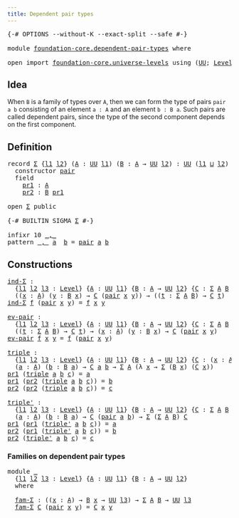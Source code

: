 ```yaml
---
title: Dependent pair types
---
```


<pre class="Agda"><a id="46" class="Symbol">{-#</a> <a id="50" class="Keyword">OPTIONS</a> <a id="58" class="Pragma">--without-K</a> <a id="70" class="Pragma">--exact-split</a> <a id="84" class="Pragma">--safe</a> <a id="91" class="Symbol">#-}</a>

<a id="96" class="Keyword">module</a> <a id="103" href="foundation-core.dependent-pair-types.html" class="Module">foundation-core.dependent-pair-types</a> <a id="140" class="Keyword">where</a>

<a id="147" class="Keyword">open</a> <a id="152" class="Keyword">import</a> <a id="159" href="foundation-core.universe-levels.html" class="Module">foundation-core.universe-levels</a> <a id="191" class="Keyword">using</a> <a id="197" class="Symbol">(</a><a id="198" href="foundation-core.universe-levels.html#235" class="Primitive">UU</a><a id="200" class="Symbol">;</a> <a id="202" href="Agda.Primitive.html#597" class="Postulate">Level</a><a id="207" class="Symbol">;</a> <a id="209" href="Agda.Primitive.html#810" class="Primitive Operator">_⊔_</a><a id="212" class="Symbol">)</a>
</pre>
## Idea

When `B` is a family of types over `A`, then we can form the type of pairs `pair a b` consisting of an element `a : A` and an element `b : B a`. Such pairs are called dependent pairs, since the type of the second component depends on the first component. 

## Definition

<pre class="Agda"><a id="508" class="Keyword">record</a> <a id="Σ"></a><a id="515" href="foundation-core.dependent-pair-types.html#515" class="Record">Σ</a> <a id="517" class="Symbol">{</a><a id="518" href="foundation-core.dependent-pair-types.html#518" class="Bound">l1</a> <a id="521" href="foundation-core.dependent-pair-types.html#521" class="Bound">l2</a><a id="523" class="Symbol">}</a> <a id="525" class="Symbol">(</a><a id="526" href="foundation-core.dependent-pair-types.html#526" class="Bound">A</a> <a id="528" class="Symbol">:</a> <a id="530" href="foundation-core.universe-levels.html#235" class="Primitive">UU</a> <a id="533" href="foundation-core.dependent-pair-types.html#518" class="Bound">l1</a><a id="535" class="Symbol">)</a> <a id="537" class="Symbol">(</a><a id="538" href="foundation-core.dependent-pair-types.html#538" class="Bound">B</a> <a id="540" class="Symbol">:</a> <a id="542" href="foundation-core.dependent-pair-types.html#526" class="Bound">A</a> <a id="544" class="Symbol">→</a> <a id="546" href="foundation-core.universe-levels.html#235" class="Primitive">UU</a> <a id="549" href="foundation-core.dependent-pair-types.html#521" class="Bound">l2</a><a id="551" class="Symbol">)</a> <a id="553" class="Symbol">:</a> <a id="555" href="foundation-core.universe-levels.html#235" class="Primitive">UU</a> <a id="558" class="Symbol">(</a><a id="559" href="foundation-core.dependent-pair-types.html#518" class="Bound">l1</a> <a id="562" href="Agda.Primitive.html#810" class="Primitive Operator">⊔</a> <a id="564" href="foundation-core.dependent-pair-types.html#521" class="Bound">l2</a><a id="566" class="Symbol">)</a> <a id="568" class="Keyword">where</a>
  <a id="576" class="Keyword">constructor</a> <a id="pair"></a><a id="588" href="foundation-core.dependent-pair-types.html#588" class="InductiveConstructor">pair</a>
  <a id="595" class="Keyword">field</a>
    <a id="Σ.pr1"></a><a id="605" href="foundation-core.dependent-pair-types.html#605" class="Field">pr1</a> <a id="609" class="Symbol">:</a> <a id="611" href="foundation-core.dependent-pair-types.html#526" class="Bound">A</a>
    <a id="Σ.pr2"></a><a id="617" href="foundation-core.dependent-pair-types.html#617" class="Field">pr2</a> <a id="621" class="Symbol">:</a> <a id="623" href="foundation-core.dependent-pair-types.html#538" class="Bound">B</a> <a id="625" href="foundation-core.dependent-pair-types.html#605" class="Field">pr1</a>

<a id="630" class="Keyword">open</a> <a id="635" href="foundation-core.dependent-pair-types.html#515" class="Module">Σ</a> <a id="637" class="Keyword">public</a>

<a id="645" class="Symbol">{-#</a> <a id="649" class="Keyword">BUILTIN</a> <a id="657" class="Keyword">SIGMA</a> <a id="663" href="foundation-core.dependent-pair-types.html#515" class="Record">Σ</a> <a id="665" class="Symbol">#-}</a>

<a id="670" class="Keyword">infixr</a> <a id="677" class="Number">10</a> <a id="680" href="foundation-core.dependent-pair-types.html#692" class="InductiveConstructor Operator">_,_</a>
<a id="684" class="Keyword">pattern</a> <a id="_,_"></a><a id="692" href="foundation-core.dependent-pair-types.html#692" class="InductiveConstructor Operator">_,_</a> <a id="696" href="foundation-core.dependent-pair-types.html#708" class="Bound">a</a>  <a id="699" href="foundation-core.dependent-pair-types.html#710" class="Bound">b</a> <a id="701" class="Symbol">=</a> <a id="703" href="foundation-core.dependent-pair-types.html#588" class="InductiveConstructor">pair</a> <a id="708" href="foundation-core.dependent-pair-types.html#708" class="Bound">a</a> <a id="710" href="foundation-core.dependent-pair-types.html#710" class="Bound">b</a>
</pre>
## Constructions

<pre class="Agda"><a id="ind-Σ"></a><a id="743" href="foundation-core.dependent-pair-types.html#743" class="Function">ind-Σ</a> <a id="749" class="Symbol">:</a>
  <a id="753" class="Symbol">{</a><a id="754" href="foundation-core.dependent-pair-types.html#754" class="Bound">l1</a> <a id="757" href="foundation-core.dependent-pair-types.html#757" class="Bound">l2</a> <a id="760" href="foundation-core.dependent-pair-types.html#760" class="Bound">l3</a> <a id="763" class="Symbol">:</a> <a id="765" href="Agda.Primitive.html#597" class="Postulate">Level</a><a id="770" class="Symbol">}</a> <a id="772" class="Symbol">{</a><a id="773" href="foundation-core.dependent-pair-types.html#773" class="Bound">A</a> <a id="775" class="Symbol">:</a> <a id="777" href="foundation-core.universe-levels.html#235" class="Primitive">UU</a> <a id="780" href="foundation-core.dependent-pair-types.html#754" class="Bound">l1</a><a id="782" class="Symbol">}</a> <a id="784" class="Symbol">{</a><a id="785" href="foundation-core.dependent-pair-types.html#785" class="Bound">B</a> <a id="787" class="Symbol">:</a> <a id="789" href="foundation-core.dependent-pair-types.html#773" class="Bound">A</a> <a id="791" class="Symbol">→</a> <a id="793" href="foundation-core.universe-levels.html#235" class="Primitive">UU</a> <a id="796" href="foundation-core.dependent-pair-types.html#757" class="Bound">l2</a><a id="798" class="Symbol">}</a> <a id="800" class="Symbol">{</a><a id="801" href="foundation-core.dependent-pair-types.html#801" class="Bound">C</a> <a id="803" class="Symbol">:</a> <a id="805" href="foundation-core.dependent-pair-types.html#515" class="Record">Σ</a> <a id="807" href="foundation-core.dependent-pair-types.html#773" class="Bound">A</a> <a id="809" href="foundation-core.dependent-pair-types.html#785" class="Bound">B</a> <a id="811" class="Symbol">→</a> <a id="813" href="foundation-core.universe-levels.html#235" class="Primitive">UU</a> <a id="816" href="foundation-core.dependent-pair-types.html#760" class="Bound">l3</a><a id="818" class="Symbol">}</a> <a id="820" class="Symbol">→</a>
  <a id="824" class="Symbol">((</a><a id="826" href="foundation-core.dependent-pair-types.html#826" class="Bound">x</a> <a id="828" class="Symbol">:</a> <a id="830" href="foundation-core.dependent-pair-types.html#773" class="Bound">A</a><a id="831" class="Symbol">)</a> <a id="833" class="Symbol">(</a><a id="834" href="foundation-core.dependent-pair-types.html#834" class="Bound">y</a> <a id="836" class="Symbol">:</a> <a id="838" href="foundation-core.dependent-pair-types.html#785" class="Bound">B</a> <a id="840" href="foundation-core.dependent-pair-types.html#826" class="Bound">x</a><a id="841" class="Symbol">)</a> <a id="843" class="Symbol">→</a> <a id="845" href="foundation-core.dependent-pair-types.html#801" class="Bound">C</a> <a id="847" class="Symbol">(</a><a id="848" href="foundation-core.dependent-pair-types.html#588" class="InductiveConstructor">pair</a> <a id="853" href="foundation-core.dependent-pair-types.html#826" class="Bound">x</a> <a id="855" href="foundation-core.dependent-pair-types.html#834" class="Bound">y</a><a id="856" class="Symbol">))</a> <a id="859" class="Symbol">→</a> <a id="861" class="Symbol">((</a><a id="863" href="foundation-core.dependent-pair-types.html#863" class="Bound">t</a> <a id="865" class="Symbol">:</a> <a id="867" href="foundation-core.dependent-pair-types.html#515" class="Record">Σ</a> <a id="869" href="foundation-core.dependent-pair-types.html#773" class="Bound">A</a> <a id="871" href="foundation-core.dependent-pair-types.html#785" class="Bound">B</a><a id="872" class="Symbol">)</a> <a id="874" class="Symbol">→</a> <a id="876" href="foundation-core.dependent-pair-types.html#801" class="Bound">C</a> <a id="878" href="foundation-core.dependent-pair-types.html#863" class="Bound">t</a><a id="879" class="Symbol">)</a>
<a id="881" href="foundation-core.dependent-pair-types.html#743" class="Function">ind-Σ</a> <a id="887" href="foundation-core.dependent-pair-types.html#887" class="Bound">f</a> <a id="889" class="Symbol">(</a><a id="890" href="foundation-core.dependent-pair-types.html#588" class="InductiveConstructor">pair</a> <a id="895" href="foundation-core.dependent-pair-types.html#895" class="Bound">x</a> <a id="897" href="foundation-core.dependent-pair-types.html#897" class="Bound">y</a><a id="898" class="Symbol">)</a> <a id="900" class="Symbol">=</a> <a id="902" href="foundation-core.dependent-pair-types.html#887" class="Bound">f</a> <a id="904" href="foundation-core.dependent-pair-types.html#895" class="Bound">x</a> <a id="906" href="foundation-core.dependent-pair-types.html#897" class="Bound">y</a>

<a id="ev-pair"></a><a id="909" href="foundation-core.dependent-pair-types.html#909" class="Function">ev-pair</a> <a id="917" class="Symbol">:</a>
  <a id="921" class="Symbol">{</a><a id="922" href="foundation-core.dependent-pair-types.html#922" class="Bound">l1</a> <a id="925" href="foundation-core.dependent-pair-types.html#925" class="Bound">l2</a> <a id="928" href="foundation-core.dependent-pair-types.html#928" class="Bound">l3</a> <a id="931" class="Symbol">:</a> <a id="933" href="Agda.Primitive.html#597" class="Postulate">Level</a><a id="938" class="Symbol">}</a> <a id="940" class="Symbol">{</a><a id="941" href="foundation-core.dependent-pair-types.html#941" class="Bound">A</a> <a id="943" class="Symbol">:</a> <a id="945" href="foundation-core.universe-levels.html#235" class="Primitive">UU</a> <a id="948" href="foundation-core.dependent-pair-types.html#922" class="Bound">l1</a><a id="950" class="Symbol">}</a> <a id="952" class="Symbol">{</a><a id="953" href="foundation-core.dependent-pair-types.html#953" class="Bound">B</a> <a id="955" class="Symbol">:</a> <a id="957" href="foundation-core.dependent-pair-types.html#941" class="Bound">A</a> <a id="959" class="Symbol">→</a> <a id="961" href="foundation-core.universe-levels.html#235" class="Primitive">UU</a> <a id="964" href="foundation-core.dependent-pair-types.html#925" class="Bound">l2</a><a id="966" class="Symbol">}</a> <a id="968" class="Symbol">{</a><a id="969" href="foundation-core.dependent-pair-types.html#969" class="Bound">C</a> <a id="971" class="Symbol">:</a> <a id="973" href="foundation-core.dependent-pair-types.html#515" class="Record">Σ</a> <a id="975" href="foundation-core.dependent-pair-types.html#941" class="Bound">A</a> <a id="977" href="foundation-core.dependent-pair-types.html#953" class="Bound">B</a> <a id="979" class="Symbol">→</a> <a id="981" href="foundation-core.universe-levels.html#235" class="Primitive">UU</a> <a id="984" href="foundation-core.dependent-pair-types.html#928" class="Bound">l3</a><a id="986" class="Symbol">}</a> <a id="988" class="Symbol">→</a>
  <a id="992" class="Symbol">((</a><a id="994" href="foundation-core.dependent-pair-types.html#994" class="Bound">t</a> <a id="996" class="Symbol">:</a> <a id="998" href="foundation-core.dependent-pair-types.html#515" class="Record">Σ</a> <a id="1000" href="foundation-core.dependent-pair-types.html#941" class="Bound">A</a> <a id="1002" href="foundation-core.dependent-pair-types.html#953" class="Bound">B</a><a id="1003" class="Symbol">)</a> <a id="1005" class="Symbol">→</a> <a id="1007" href="foundation-core.dependent-pair-types.html#969" class="Bound">C</a> <a id="1009" href="foundation-core.dependent-pair-types.html#994" class="Bound">t</a><a id="1010" class="Symbol">)</a> <a id="1012" class="Symbol">→</a> <a id="1014" class="Symbol">(</a><a id="1015" href="foundation-core.dependent-pair-types.html#1015" class="Bound">x</a> <a id="1017" class="Symbol">:</a> <a id="1019" href="foundation-core.dependent-pair-types.html#941" class="Bound">A</a><a id="1020" class="Symbol">)</a> <a id="1022" class="Symbol">(</a><a id="1023" href="foundation-core.dependent-pair-types.html#1023" class="Bound">y</a> <a id="1025" class="Symbol">:</a> <a id="1027" href="foundation-core.dependent-pair-types.html#953" class="Bound">B</a> <a id="1029" href="foundation-core.dependent-pair-types.html#1015" class="Bound">x</a><a id="1030" class="Symbol">)</a> <a id="1032" class="Symbol">→</a> <a id="1034" href="foundation-core.dependent-pair-types.html#969" class="Bound">C</a> <a id="1036" class="Symbol">(</a><a id="1037" href="foundation-core.dependent-pair-types.html#588" class="InductiveConstructor">pair</a> <a id="1042" href="foundation-core.dependent-pair-types.html#1015" class="Bound">x</a> <a id="1044" href="foundation-core.dependent-pair-types.html#1023" class="Bound">y</a><a id="1045" class="Symbol">)</a>
<a id="1047" href="foundation-core.dependent-pair-types.html#909" class="Function">ev-pair</a> <a id="1055" href="foundation-core.dependent-pair-types.html#1055" class="Bound">f</a> <a id="1057" href="foundation-core.dependent-pair-types.html#1057" class="Bound">x</a> <a id="1059" href="foundation-core.dependent-pair-types.html#1059" class="Bound">y</a> <a id="1061" class="Symbol">=</a> <a id="1063" href="foundation-core.dependent-pair-types.html#1055" class="Bound">f</a> <a id="1065" class="Symbol">(</a><a id="1066" href="foundation-core.dependent-pair-types.html#588" class="InductiveConstructor">pair</a> <a id="1071" href="foundation-core.dependent-pair-types.html#1057" class="Bound">x</a> <a id="1073" href="foundation-core.dependent-pair-types.html#1059" class="Bound">y</a><a id="1074" class="Symbol">)</a>

<a id="triple"></a><a id="1077" href="foundation-core.dependent-pair-types.html#1077" class="Function">triple</a> <a id="1084" class="Symbol">:</a>
  <a id="1088" class="Symbol">{</a><a id="1089" href="foundation-core.dependent-pair-types.html#1089" class="Bound">l1</a> <a id="1092" href="foundation-core.dependent-pair-types.html#1092" class="Bound">l2</a> <a id="1095" href="foundation-core.dependent-pair-types.html#1095" class="Bound">l3</a> <a id="1098" class="Symbol">:</a> <a id="1100" href="Agda.Primitive.html#597" class="Postulate">Level</a><a id="1105" class="Symbol">}</a> <a id="1107" class="Symbol">{</a><a id="1108" href="foundation-core.dependent-pair-types.html#1108" class="Bound">A</a> <a id="1110" class="Symbol">:</a> <a id="1112" href="foundation-core.universe-levels.html#235" class="Primitive">UU</a> <a id="1115" href="foundation-core.dependent-pair-types.html#1089" class="Bound">l1</a><a id="1117" class="Symbol">}</a> <a id="1119" class="Symbol">{</a><a id="1120" href="foundation-core.dependent-pair-types.html#1120" class="Bound">B</a> <a id="1122" class="Symbol">:</a> <a id="1124" href="foundation-core.dependent-pair-types.html#1108" class="Bound">A</a> <a id="1126" class="Symbol">→</a> <a id="1128" href="foundation-core.universe-levels.html#235" class="Primitive">UU</a> <a id="1131" href="foundation-core.dependent-pair-types.html#1092" class="Bound">l2</a><a id="1133" class="Symbol">}</a> <a id="1135" class="Symbol">{</a><a id="1136" href="foundation-core.dependent-pair-types.html#1136" class="Bound">C</a> <a id="1138" class="Symbol">:</a> <a id="1140" class="Symbol">(</a><a id="1141" href="foundation-core.dependent-pair-types.html#1141" class="Bound">x</a> <a id="1143" class="Symbol">:</a> <a id="1145" href="foundation-core.dependent-pair-types.html#1108" class="Bound">A</a><a id="1146" class="Symbol">)</a> <a id="1148" class="Symbol">→</a> <a id="1150" href="foundation-core.dependent-pair-types.html#1120" class="Bound">B</a> <a id="1152" href="foundation-core.dependent-pair-types.html#1141" class="Bound">x</a> <a id="1154" class="Symbol">→</a> <a id="1156" href="foundation-core.universe-levels.html#235" class="Primitive">UU</a> <a id="1159" href="foundation-core.dependent-pair-types.html#1095" class="Bound">l3</a><a id="1161" class="Symbol">}</a> <a id="1163" class="Symbol">→</a>
  <a id="1167" class="Symbol">(</a><a id="1168" href="foundation-core.dependent-pair-types.html#1168" class="Bound">a</a> <a id="1170" class="Symbol">:</a> <a id="1172" href="foundation-core.dependent-pair-types.html#1108" class="Bound">A</a><a id="1173" class="Symbol">)</a> <a id="1175" class="Symbol">(</a><a id="1176" href="foundation-core.dependent-pair-types.html#1176" class="Bound">b</a> <a id="1178" class="Symbol">:</a> <a id="1180" href="foundation-core.dependent-pair-types.html#1120" class="Bound">B</a> <a id="1182" href="foundation-core.dependent-pair-types.html#1168" class="Bound">a</a><a id="1183" class="Symbol">)</a> <a id="1185" class="Symbol">→</a> <a id="1187" href="foundation-core.dependent-pair-types.html#1136" class="Bound">C</a> <a id="1189" href="foundation-core.dependent-pair-types.html#1168" class="Bound">a</a> <a id="1191" href="foundation-core.dependent-pair-types.html#1176" class="Bound">b</a> <a id="1193" class="Symbol">→</a> <a id="1195" href="foundation-core.dependent-pair-types.html#515" class="Record">Σ</a> <a id="1197" href="foundation-core.dependent-pair-types.html#1108" class="Bound">A</a> <a id="1199" class="Symbol">(λ</a> <a id="1202" href="foundation-core.dependent-pair-types.html#1202" class="Bound">x</a> <a id="1204" class="Symbol">→</a> <a id="1206" href="foundation-core.dependent-pair-types.html#515" class="Record">Σ</a> <a id="1208" class="Symbol">(</a><a id="1209" href="foundation-core.dependent-pair-types.html#1120" class="Bound">B</a> <a id="1211" href="foundation-core.dependent-pair-types.html#1202" class="Bound">x</a><a id="1212" class="Symbol">)</a> <a id="1214" class="Symbol">(</a><a id="1215" href="foundation-core.dependent-pair-types.html#1136" class="Bound">C</a> <a id="1217" href="foundation-core.dependent-pair-types.html#1202" class="Bound">x</a><a id="1218" class="Symbol">))</a>
<a id="1221" href="foundation-core.dependent-pair-types.html#605" class="Field">pr1</a> <a id="1225" class="Symbol">(</a><a id="1226" href="foundation-core.dependent-pair-types.html#1077" class="Function">triple</a> <a id="1233" href="foundation-core.dependent-pair-types.html#1233" class="Bound">a</a> <a id="1235" href="foundation-core.dependent-pair-types.html#1235" class="Bound">b</a> <a id="1237" href="foundation-core.dependent-pair-types.html#1237" class="Bound">c</a><a id="1238" class="Symbol">)</a> <a id="1240" class="Symbol">=</a> <a id="1242" href="foundation-core.dependent-pair-types.html#1233" class="Bound">a</a>
<a id="1244" href="foundation-core.dependent-pair-types.html#605" class="Field">pr1</a> <a id="1248" class="Symbol">(</a><a id="1249" href="foundation-core.dependent-pair-types.html#617" class="Field">pr2</a> <a id="1253" class="Symbol">(</a><a id="1254" href="foundation-core.dependent-pair-types.html#1077" class="Function">triple</a> <a id="1261" href="foundation-core.dependent-pair-types.html#1261" class="Bound">a</a> <a id="1263" href="foundation-core.dependent-pair-types.html#1263" class="Bound">b</a> <a id="1265" href="foundation-core.dependent-pair-types.html#1265" class="Bound">c</a><a id="1266" class="Symbol">))</a> <a id="1269" class="Symbol">=</a> <a id="1271" href="foundation-core.dependent-pair-types.html#1263" class="Bound">b</a>
<a id="1273" href="foundation-core.dependent-pair-types.html#617" class="Field">pr2</a> <a id="1277" class="Symbol">(</a><a id="1278" href="foundation-core.dependent-pair-types.html#617" class="Field">pr2</a> <a id="1282" class="Symbol">(</a><a id="1283" href="foundation-core.dependent-pair-types.html#1077" class="Function">triple</a> <a id="1290" href="foundation-core.dependent-pair-types.html#1290" class="Bound">a</a> <a id="1292" href="foundation-core.dependent-pair-types.html#1292" class="Bound">b</a> <a id="1294" href="foundation-core.dependent-pair-types.html#1294" class="Bound">c</a><a id="1295" class="Symbol">))</a> <a id="1298" class="Symbol">=</a> <a id="1300" href="foundation-core.dependent-pair-types.html#1294" class="Bound">c</a>

<a id="triple&#39;"></a><a id="1303" href="foundation-core.dependent-pair-types.html#1303" class="Function">triple&#39;</a> <a id="1311" class="Symbol">:</a>
  <a id="1315" class="Symbol">{</a><a id="1316" href="foundation-core.dependent-pair-types.html#1316" class="Bound">l1</a> <a id="1319" href="foundation-core.dependent-pair-types.html#1319" class="Bound">l2</a> <a id="1322" href="foundation-core.dependent-pair-types.html#1322" class="Bound">l3</a> <a id="1325" class="Symbol">:</a> <a id="1327" href="Agda.Primitive.html#597" class="Postulate">Level</a><a id="1332" class="Symbol">}</a> <a id="1334" class="Symbol">{</a><a id="1335" href="foundation-core.dependent-pair-types.html#1335" class="Bound">A</a> <a id="1337" class="Symbol">:</a> <a id="1339" href="foundation-core.universe-levels.html#235" class="Primitive">UU</a> <a id="1342" href="foundation-core.dependent-pair-types.html#1316" class="Bound">l1</a><a id="1344" class="Symbol">}</a> <a id="1346" class="Symbol">{</a><a id="1347" href="foundation-core.dependent-pair-types.html#1347" class="Bound">B</a> <a id="1349" class="Symbol">:</a> <a id="1351" href="foundation-core.dependent-pair-types.html#1335" class="Bound">A</a> <a id="1353" class="Symbol">→</a> <a id="1355" href="foundation-core.universe-levels.html#235" class="Primitive">UU</a> <a id="1358" href="foundation-core.dependent-pair-types.html#1319" class="Bound">l2</a><a id="1360" class="Symbol">}</a> <a id="1362" class="Symbol">{</a><a id="1363" href="foundation-core.dependent-pair-types.html#1363" class="Bound">C</a> <a id="1365" class="Symbol">:</a> <a id="1367" href="foundation-core.dependent-pair-types.html#515" class="Record">Σ</a> <a id="1369" href="foundation-core.dependent-pair-types.html#1335" class="Bound">A</a> <a id="1371" href="foundation-core.dependent-pair-types.html#1347" class="Bound">B</a> <a id="1373" class="Symbol">→</a> <a id="1375" href="foundation-core.universe-levels.html#235" class="Primitive">UU</a> <a id="1378" href="foundation-core.dependent-pair-types.html#1322" class="Bound">l3</a><a id="1380" class="Symbol">}</a> <a id="1382" class="Symbol">→</a>
  <a id="1386" class="Symbol">(</a><a id="1387" href="foundation-core.dependent-pair-types.html#1387" class="Bound">a</a> <a id="1389" class="Symbol">:</a> <a id="1391" href="foundation-core.dependent-pair-types.html#1335" class="Bound">A</a><a id="1392" class="Symbol">)</a> <a id="1394" class="Symbol">(</a><a id="1395" href="foundation-core.dependent-pair-types.html#1395" class="Bound">b</a> <a id="1397" class="Symbol">:</a> <a id="1399" href="foundation-core.dependent-pair-types.html#1347" class="Bound">B</a> <a id="1401" href="foundation-core.dependent-pair-types.html#1387" class="Bound">a</a><a id="1402" class="Symbol">)</a> <a id="1404" class="Symbol">→</a> <a id="1406" href="foundation-core.dependent-pair-types.html#1363" class="Bound">C</a> <a id="1408" class="Symbol">(</a><a id="1409" href="foundation-core.dependent-pair-types.html#588" class="InductiveConstructor">pair</a> <a id="1414" href="foundation-core.dependent-pair-types.html#1387" class="Bound">a</a> <a id="1416" href="foundation-core.dependent-pair-types.html#1395" class="Bound">b</a><a id="1417" class="Symbol">)</a> <a id="1419" class="Symbol">→</a> <a id="1421" href="foundation-core.dependent-pair-types.html#515" class="Record">Σ</a> <a id="1423" class="Symbol">(</a><a id="1424" href="foundation-core.dependent-pair-types.html#515" class="Record">Σ</a> <a id="1426" href="foundation-core.dependent-pair-types.html#1335" class="Bound">A</a> <a id="1428" href="foundation-core.dependent-pair-types.html#1347" class="Bound">B</a><a id="1429" class="Symbol">)</a> <a id="1431" href="foundation-core.dependent-pair-types.html#1363" class="Bound">C</a>
<a id="1433" href="foundation-core.dependent-pair-types.html#605" class="Field">pr1</a> <a id="1437" class="Symbol">(</a><a id="1438" href="foundation-core.dependent-pair-types.html#605" class="Field">pr1</a> <a id="1442" class="Symbol">(</a><a id="1443" href="foundation-core.dependent-pair-types.html#1303" class="Function">triple&#39;</a> <a id="1451" href="foundation-core.dependent-pair-types.html#1451" class="Bound">a</a> <a id="1453" href="foundation-core.dependent-pair-types.html#1453" class="Bound">b</a> <a id="1455" href="foundation-core.dependent-pair-types.html#1455" class="Bound">c</a><a id="1456" class="Symbol">))</a> <a id="1459" class="Symbol">=</a> <a id="1461" href="foundation-core.dependent-pair-types.html#1451" class="Bound">a</a>
<a id="1463" href="foundation-core.dependent-pair-types.html#617" class="Field">pr2</a> <a id="1467" class="Symbol">(</a><a id="1468" href="foundation-core.dependent-pair-types.html#605" class="Field">pr1</a> <a id="1472" class="Symbol">(</a><a id="1473" href="foundation-core.dependent-pair-types.html#1303" class="Function">triple&#39;</a> <a id="1481" href="foundation-core.dependent-pair-types.html#1481" class="Bound">a</a> <a id="1483" href="foundation-core.dependent-pair-types.html#1483" class="Bound">b</a> <a id="1485" href="foundation-core.dependent-pair-types.html#1485" class="Bound">c</a><a id="1486" class="Symbol">))</a> <a id="1489" class="Symbol">=</a> <a id="1491" href="foundation-core.dependent-pair-types.html#1483" class="Bound">b</a>
<a id="1493" href="foundation-core.dependent-pair-types.html#617" class="Field">pr2</a> <a id="1497" class="Symbol">(</a><a id="1498" href="foundation-core.dependent-pair-types.html#1303" class="Function">triple&#39;</a> <a id="1506" href="foundation-core.dependent-pair-types.html#1506" class="Bound">a</a> <a id="1508" href="foundation-core.dependent-pair-types.html#1508" class="Bound">b</a> <a id="1510" href="foundation-core.dependent-pair-types.html#1510" class="Bound">c</a><a id="1511" class="Symbol">)</a> <a id="1513" class="Symbol">=</a> <a id="1515" href="foundation-core.dependent-pair-types.html#1510" class="Bound">c</a>
</pre>
### Families on dependent pair types

<pre class="Agda"><a id="1568" class="Keyword">module</a> <a id="1575" href="foundation-core.dependent-pair-types.html#1575" class="Module">_</a>
  <a id="1579" class="Symbol">{</a><a id="1580" href="foundation-core.dependent-pair-types.html#1580" class="Bound">l1</a> <a id="1583" href="foundation-core.dependent-pair-types.html#1583" class="Bound">l2</a> <a id="1586" href="foundation-core.dependent-pair-types.html#1586" class="Bound">l3</a> <a id="1589" class="Symbol">:</a> <a id="1591" href="Agda.Primitive.html#597" class="Postulate">Level</a><a id="1596" class="Symbol">}</a> <a id="1598" class="Symbol">{</a><a id="1599" href="foundation-core.dependent-pair-types.html#1599" class="Bound">A</a> <a id="1601" class="Symbol">:</a> <a id="1603" href="foundation-core.universe-levels.html#235" class="Primitive">UU</a> <a id="1606" href="foundation-core.dependent-pair-types.html#1580" class="Bound">l1</a><a id="1608" class="Symbol">}</a> <a id="1610" class="Symbol">{</a><a id="1611" href="foundation-core.dependent-pair-types.html#1611" class="Bound">B</a> <a id="1613" class="Symbol">:</a> <a id="1615" href="foundation-core.dependent-pair-types.html#1599" class="Bound">A</a> <a id="1617" class="Symbol">→</a> <a id="1619" href="foundation-core.universe-levels.html#235" class="Primitive">UU</a> <a id="1622" href="foundation-core.dependent-pair-types.html#1583" class="Bound">l2</a><a id="1624" class="Symbol">}</a>
  <a id="1628" class="Keyword">where</a>

  <a id="1637" href="foundation-core.dependent-pair-types.html#1637" class="Function">fam-Σ</a> <a id="1643" class="Symbol">:</a> <a id="1645" class="Symbol">((</a><a id="1647" href="foundation-core.dependent-pair-types.html#1647" class="Bound">x</a> <a id="1649" class="Symbol">:</a> <a id="1651" href="foundation-core.dependent-pair-types.html#1599" class="Bound">A</a><a id="1652" class="Symbol">)</a> <a id="1654" class="Symbol">→</a> <a id="1656" href="foundation-core.dependent-pair-types.html#1611" class="Bound">B</a> <a id="1658" href="foundation-core.dependent-pair-types.html#1647" class="Bound">x</a> <a id="1660" class="Symbol">→</a> <a id="1662" href="foundation-core.universe-levels.html#235" class="Primitive">UU</a> <a id="1665" href="foundation-core.dependent-pair-types.html#1586" class="Bound">l3</a><a id="1667" class="Symbol">)</a> <a id="1669" class="Symbol">→</a> <a id="1671" href="foundation-core.dependent-pair-types.html#515" class="Record">Σ</a> <a id="1673" href="foundation-core.dependent-pair-types.html#1599" class="Bound">A</a> <a id="1675" href="foundation-core.dependent-pair-types.html#1611" class="Bound">B</a> <a id="1677" class="Symbol">→</a> <a id="1679" href="foundation-core.universe-levels.html#235" class="Primitive">UU</a> <a id="1682" href="foundation-core.dependent-pair-types.html#1586" class="Bound">l3</a>
  <a id="1687" href="foundation-core.dependent-pair-types.html#1637" class="Function">fam-Σ</a> <a id="1693" href="foundation-core.dependent-pair-types.html#1693" class="Bound">C</a> <a id="1695" class="Symbol">(</a><a id="1696" href="foundation-core.dependent-pair-types.html#588" class="InductiveConstructor">pair</a> <a id="1701" href="foundation-core.dependent-pair-types.html#1701" class="Bound">x</a> <a id="1703" href="foundation-core.dependent-pair-types.html#1703" class="Bound">y</a><a id="1704" class="Symbol">)</a> <a id="1706" class="Symbol">=</a> <a id="1708" href="foundation-core.dependent-pair-types.html#1693" class="Bound">C</a> <a id="1710" href="foundation-core.dependent-pair-types.html#1701" class="Bound">x</a> <a id="1712" href="foundation-core.dependent-pair-types.html#1703" class="Bound">y</a>
</pre>
